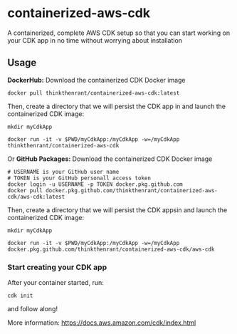 # containerized-aws-cdk
A containerized, complete AWS CDK setup so that you can start working on your CDK app in no time without worrying about installation

## Usage
**DockerHub:**
Download the containerized CDK Docker image
```
docker pull thinkthenrant/containerized-aws-cdk:latest
```

Then, create a directory that we will persist the CDK app in and launch the
containerized CDK image:
```
mkdir myCdkApp

docker run -it -v $PWD/myCdkApp:/myCdkApp -w=/myCdkApp thinkthenrant/containerized-aws-cdk
```

Or **GitHub Packages:**
Download the containerized CDK Docker image
```
# USERNAME is your GitHub user name
# TOKEN is your GitHub personall access token
docker login -u USERNAME -p TOKEN docker.pkg.github.com
docker pull docker.pkg.github.com/thinkthenrant/containerized-aws-cdk/aws-cdk:latest
```

Then, create a directory that we will persist the CDK appsin and launch the
containerized CDK image:
```
mkdir myCdkApp

docker run -it -v $PWD/myCdkApp:/myCdkApp -w=/myCdkApp docker.pkg.github.com/thinkthenrant/containerized-aws-cdk/aws-cdk
```

### Start creating your CDK app
After your container started, run:
```
cdk init
```
and follow along!

More information: https://docs.aws.amazon.com/cdk/index.html